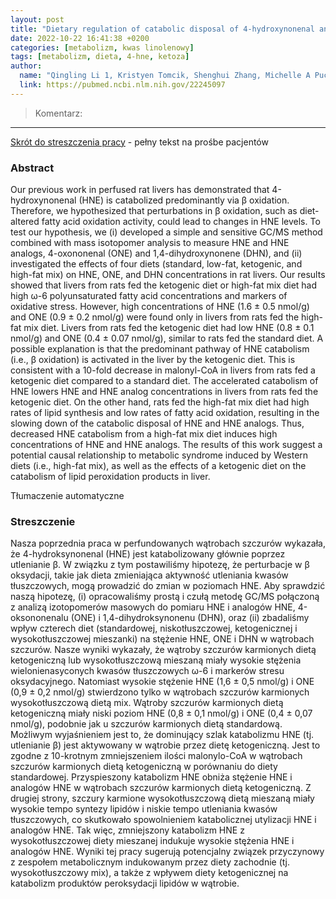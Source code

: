 ```yaml
---
layout: post
title: "Dietary regulation of catabolic disposal of 4-hydroxynonenal analogs in rat liver"
date: 2022-10-22 16:41:38 +0200
categories: [metabolizm, kwas linolenowy]
tags: [metabolizm, dieta, 4-hne, ketoza]
author:
  name: "Qingling Li 1, Kristyen Tomcik, Shenghui Zhang, Michelle A Puchowicz, Guo-Fang Zhang" 
  link: https://pubmed.ncbi.nlm.nih.gov/22245097
---
```

> Komentarz: 

<hr>

[Skrót do streszczenia pracy](https://pubmed.ncbi.nlm.nih.gov/22245097/) - pełny tekst na prośbe pacjentów

### Abstract 

Our previous work in perfused rat livers has demonstrated that 4-hydroxynonenal (HNE) is catabolized predominantly via β oxidation. Therefore, we hypothesized that perturbations in β oxidation, such as diet-altered fatty acid oxidation activity, could lead to changes in HNE levels. To test our hypothesis, we (i) developed a simple and sensitive GC/MS method combined with mass isotopomer analysis to measure HNE and HNE analogs, 4-oxononenal (ONE) and 1,4-dihydroxynonene (DHN), and (ii) investigated the effects of four diets (standard, low-fat, ketogenic, and high-fat mix) on HNE, ONE, and DHN concentrations in rat livers. Our results showed that livers from rats fed the ketogenic diet or high-fat mix diet had high ω-6 polyunsaturated fatty acid concentrations and markers of oxidative stress. However, high concentrations of HNE (1.6 ± 0.5 nmol/g) and ONE (0.9 ± 0.2 nmol/g) were found only in livers from rats fed the high-fat mix diet. Livers from rats fed the ketogenic diet had low HNE (0.8 ± 0.1 nmol/g) and ONE (0.4 ± 0.07 nmol/g), similar to rats fed the standard diet. A possible explanation is that the predominant pathway of HNE catabolism (i.e., β oxidation) is activated in the liver by the ketogenic diet. This is consistent with a 10-fold decrease in malonyl-CoA in livers from rats fed a ketogenic diet compared to a standard diet. The accelerated catabolism of HNE lowers HNE and HNE analog concentrations in livers from rats fed the ketogenic diet. On the other hand, rats fed the high-fat mix diet had high rates of lipid synthesis and low rates of fatty acid oxidation, resulting in the slowing down of the catabolic disposal of HNE and HNE analogs. Thus, decreased HNE catabolism from a high-fat mix diet induces high concentrations of HNE and HNE analogs. The results of this work suggest a potential causal relationship to metabolic syndrome induced by Western diets (i.e., high-fat mix), as well as the effects of a ketogenic diet on the catabolism of lipid peroxidation products in liver.

Tłumaczenie automatyczne

### Streszczenie
Nasza poprzednia praca w perfundowanych wątrobach szczurów wykazała, że 4-hydroksynonenal (HNE) jest katabolizowany głównie poprzez utlenianie β. W związku z tym postawiliśmy hipotezę, że perturbacje w β oksydacji, takie jak dieta zmieniająca aktywność utleniania kwasów tłuszczowych, mogą prowadzić do zmian w poziomach HNE. Aby sprawdzić naszą hipotezę, (i) opracowaliśmy prostą i czułą metodę GC/MS połączoną z analizą izotopomerów masowych do pomiaru HNE i analogów HNE, 4-oksononenalu (ONE) i 1,4-dihydroksynonenu (DHN), oraz (ii) zbadaliśmy wpływ czterech diet (standardowej, niskotłuszczowej, ketogenicznej i wysokotłuszczowej mieszanki) na stężenie HNE, ONE i DHN w wątrobach szczurów. Nasze wyniki wykazały, że wątroby szczurów karmionych dietą ketogeniczną lub wysokotłuszczową mieszaną miały wysokie stężenia wielonienasyconych kwasów tłuszczowych ω-6 i markerów stresu oksydacyjnego. Natomiast wysokie stężenie HNE (1,6 ± 0,5 nmol/g) i ONE (0,9 ± 0,2 nmol/g) stwierdzono tylko w wątrobach szczurów karmionych wysokotłuszczową dietą mix. Wątroby szczurów karmionych dietą ketogeniczną miały niski poziom HNE (0,8 ± 0,1 nmol/g) i ONE (0,4 ± 0,07 nmol/g), podobnie jak u szczurów karmionych dietą standardową. Możliwym wyjaśnieniem jest to, że dominujący szlak katabolizmu HNE (tj. utlenianie β) jest aktywowany w wątrobie przez dietę ketogeniczną. Jest to zgodne z 10-krotnym zmniejszeniem ilości malonylo-CoA w wątrobach szczurów karmionych dietą ketogeniczną w porównaniu do diety standardowej. Przyspieszony katabolizm HNE obniża stężenie HNE i analogów HNE w wątrobach szczurów karmionych dietą ketogeniczną. Z drugiej strony, szczury karmione wysokotłuszczową dietą mieszaną miały wysokie tempo syntezy lipidów i niskie tempo utleniania kwasów tłuszczowych, co skutkowało spowolnieniem katabolicznej utylizacji HNE i analogów HNE. Tak więc, zmniejszony katabolizm HNE z wysokotłuszczowej diety mieszanej indukuje wysokie stężenia HNE i analogów HNE. Wyniki tej pracy sugerują potencjalny związek przyczynowy z zespołem metabolicznym indukowanym przez diety zachodnie (tj. wysokotłuszczowy mix), a także z wpływem diety ketogenicznej na katabolizm produktów peroksydacji lipidów w wątrobie.
